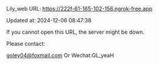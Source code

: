 Lily_web URL: https://222f-61-165-102-156.ngrok-free.app

Updated at: 2024-12-06 08:47:38

If you cannot open this URL, the server might be down.

Please contact: 

goley04@foxmail.com Or Wechat:GL_yeaH